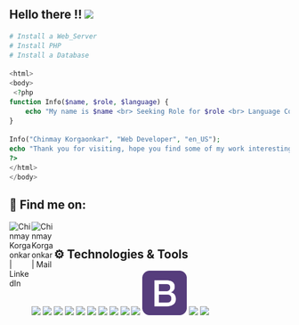## Hello there !! <img src="https://mhttps://media.giphy.com/media/YSNTUguOMvWiIY4TQx/giphy.gif" width="50" >

```php
# Install a Web_Server
# Install PHP
# Install a Database

<html>
<body>
 <?php
function Info($name, $role, $language) {
    echo "My name is $name <br> Seeking Role for $role <br> Language Comfortable with $language <br>";
}

Info("Chinmay Korgaonkar", "Web Developer", "en_US");
echo "Thank you for visiting, hope you find some of my work interesting."
?> 
</html>
</body>
```
## :email: Find me on:

[<img align="left" alt="ChinmayKorgaonkar | LinkedIn" width="40px" src="https://cdn-icons-png.flaticon.com/512/174/174857.png"/>][linkedin]</t></t>
[<a href="mailto:korgaonkarchinmay2659@gmail.com"> <img align="left" alt="ChinmayKorgaonkar | Mail" width="40px" src="https://cdn-icons-png.flaticon.com/512/726/726623.png"/>][mail]<br>

## ⚙️ Technologies & Tools
<p float="center">

  <img height="80" src="https://user-images.githubusercontent.com/67018142/156036478-1aa05d96-c06c-40b0-b948-be900123a82e.png"/>
  <img height="80" src="https://user-images.githubusercontent.com/67018142/156036444-39831085-cc88-4dbe-9ea2-70b5b5c7ccc8.png"/>
  <img height="80" src="https://user-images.githubusercontent.com/67018142/156036543-3f880403-69ec-47ab-b7f4-1524f115ad89.png"/>
  <img height="80" src="https://user-images.githubusercontent.com/67018142/156035568-4ced23f2-f2e6-4e12-84a0-6ea3d2e8f121.png"/>
  <img height="80" src="https://user-images.githubusercontent.com/67018142/156035636-371b82f3-bd8a-4508-a1fa-27082ca5eaea.png"/>
  <img height="80" src="https://user-images.githubusercontent.com/67018142/156035045-3a0ab8f2-6353-4e6f-8a96-44dbce1c78e9.png"/>
  <img height="80" src="https://user-images.githubusercontent.com/67018142/156035466-6452769f-a9e5-40d0-98a0-d0e1bb75badc.png"/>
  <img height="80" src="https://user-images.githubusercontent.com/67018142/156035830-2190af89-a613-4694-a9b8-d1eb342a80f0.png"/>
  <img height="80" src="https://user-images.githubusercontent.com/67018142/156035874-247abc54-646e-4b91-aa92-78c4384aca62.png"/>
  <img height="80" src="https://user-images.githubusercontent.com/67018142/156036013-4b18a1f9-37bb-4628-8030-eccacf95e12f.png"/>
  <img height="80" src="https://raw.githubusercontent.com/github/explore/80688e429a7d4ef2fca1e82350fe8e3517d3494d/topics/bootstrap/bootstrap.png"/>
  <img height="80" src="https://iconape.com/wp-content/png_logo_vector/bitbucket-icon.png"/>
  <img height="80" src="https://cdn-icons-png.flaticon.com/512/5968/5968866.png"/>

</p>

[linkedin]: https://www.linkedin.com/in/chinmay-korgaonkar-763a53232
[mail]: korgaonkarchinmay2659@gmail.com
